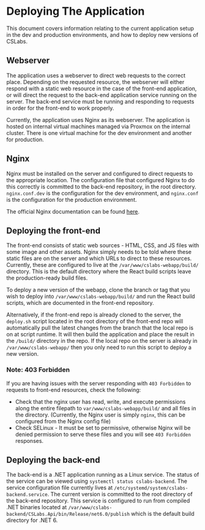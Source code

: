 ﻿# Deploying The Application

This document covers information relating to the current application setup in the dev and production
environments, and how to deploy new versions of CSLabs.

## Webserver

The application uses a webserver to direct web requests to the correct place. Depending on the requested 
resource, the webserver will either respond with a static web resource in the case of
the front-end application, or will direct the request to the back-end application service running on the
server. The back-end service must be running and responding to requests in order for the front-end to 
work properly.

Currently, the application uses Nginx as its webserver. The application is hosted on internal virtual
machines managed via Proxmox on the internal cluster. There is one virtual machine for the dev environment
and another for production.

## Nginx

Nginx must be installed on the server and configured to direct requests to the appropriate location. The
configuration file that configured Nginx to do this correctly is committed to the back-end repository, in
the root directory. `nginx.conf.dev` is the configuration for the dev environment, and `nginx.conf` is the
configuration for the production environment.

The official Nginx documentation can be found [here](http://nginx.org/en/docs/).

## Deploying the front-end

The front-end consists of static web sources - HTML, CSS, and JS files with some image and other assets.
Nginx simply needs to be told where these static files are on the server and which URLs to direct
to these resources. Currently, these are configured to live at the `/var/www/cslabs-webapp/build/`
directory. This is the default directory where the React build scripts leave the production-ready build
files.

To deploy a new version of the webapp, clone the branch or tag that you wish to deploy into
`/var/www/cslabs-webapp/build/` and run the React build scripts, which are documented in the front-end
repository.

Alternatively, if the front-end repo is already cloned to the server, the `deploy.sh` script
located in the root directory of the front-end repo will automatically pull the latest changes
from the branch that the local repo is on at script runtime. It will then build the application and
place the result in the `/build/` directory in the repo. If the local repo on the server is already
in `/var/www/cslabs-webapp/` then you only need to run this script to deploy a new version.

### Note: 403 Forbidden

If you are having issues with the server responding with `403 Forbidden` to requests to front-end
resources, check the following:

- Check that the nginx user has read, write, and execute permissions along the entire filepath to
`var/www/cslabs-webapp/build/` and all files in the directory. (Currently, the Nginx user is simply
`nginx`, this can be configured from the Nginx config file)
- Check SELinux - It must be set to permissive, otherwise Nginx will be denied permission to serve
these files and you will see `403 Forbidden` responses.

## Deploying the back-end

The back-end is a .NET application running as a Linux service. The status of the service can be viewed
using `systemctl status cslabs-backend`. The service configuration file currently lives at
`/etc/systemd/system/cslabs-backend.service`. The current version is committed to the root directory
of the back-end repository. This service is configured to run from compiled .NET binaries located at
`/var/www/cslabs-backend/CSLabs.Api/bin/Release/net6.0/publish` which is the default build directory
for .NET 6.